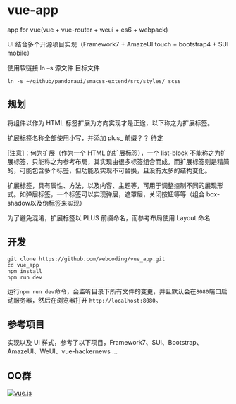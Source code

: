 # vue-app

app for vue(vue + vue-router + weui + es6 + webpack)

UI 结合多个开源项目实现（Framework7 + AmazeUI touch + bootstrap4 + SUI mobile）

使用软链接 ln –s 源文件 目标文件

```
ln -s ~/github/pandoraui/smacss-extend/src/styles/ scss
```

## 规划

将组件以作为 HTML 标签扩展为方向实现才是正途，以下称之为扩展标签。

扩展标签名称全部使用小写，并添加 plus_ 前缀？？ 待定

[注意]：何为扩展（作为一个 HTML 的扩展标签），一个 list-block 不能称之为扩展标签，只能称之为参考布局，其实现由很多标签组合而成。而扩展标签则是精简的，可能包含多个标签，但功能及实现不可替换，且没有太多的结构变化。

扩展标签，具有属性、方法，以及内容、主题等，可用于调整控制不同的展现形式。如弹层标签，一个标签可以实现弹层，遮罩层，关闭按钮等等（组合 box-shadow以及伪标签来实现）

为了避免混淆，扩展标签以 PLUS 前缀命名，而参考布局使用 Layout 命名

## 开发

```
git clone https://github.com/webcoding/vue_app.git
cd vue_app
npm install
npm run dev
```
运行`npm run dev`命令，会监听目录下所有文件的变更，并且默认会在`8080`端口启动服务器，然后在浏览器打开 `http://localhost:8080`。

## 参考项目

实现以及 UI 样式，参考了以下项目，Framework7、SUI、Bootstrap、AmazeUI、WeUI、vue-hackernews ...

## QQ群

<a target="_blank" href="http://shang.qq.com/wpa/qunwpa?idkey=c735b2b5e7d83d2043584e78d1c9d0475f6064e82701ec01ed28e7aa163946ea"><img border="0" src="http://pub.idqqimg.com/wpa/images/group.png" alt="vue.js" title="vue.js"></a>
